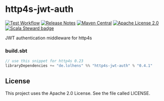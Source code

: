 # http4s-jwt-auth
[![Test Workflow](https://github.com/LolHens/http4s-jwt-auth/workflows/test/badge.svg)](https://github.com/LolHens/http4s-jwt-auth/actions?query=workflow%3Atest)
[![Release Notes](https://img.shields.io/github/release/LolHens/http4s-jwt-auth.svg?maxAge=3600)](https://github.com/LolHens/http4s-jwt-auth/releases/latest)
[![Maven Central](https://img.shields.io/maven-central/v/de.lolhens/http4s-jwt-auth_2.13)](https://search.maven.org/artifact/de.lolhens/http4s-jwt-auth_2.13)
[![Apache License 2.0](https://img.shields.io/github/license/LolHens/http4s-jwt-auth.svg?maxAge=3600)](https://www.apache.org/licenses/LICENSE-2.0)
[![Scala Steward badge](https://img.shields.io/badge/Scala_Steward-helping-blue.svg?style=flat&logo=data:image/png;base64,iVBORw0KGgoAAAANSUhEUgAAAA4AAAAQCAMAAAARSr4IAAAAVFBMVEUAAACHjojlOy5NWlrKzcYRKjGFjIbp293YycuLa3pYY2LSqql4f3pCUFTgSjNodYRmcXUsPD/NTTbjRS+2jomhgnzNc223cGvZS0HaSD0XLjbaSjElhIr+AAAAAXRSTlMAQObYZgAAAHlJREFUCNdNyosOwyAIhWHAQS1Vt7a77/3fcxxdmv0xwmckutAR1nkm4ggbyEcg/wWmlGLDAA3oL50xi6fk5ffZ3E2E3QfZDCcCN2YtbEWZt+Drc6u6rlqv7Uk0LdKqqr5rk2UCRXOk0vmQKGfc94nOJyQjouF9H/wCc9gECEYfONoAAAAASUVORK5CYII=)](https://scala-steward.org)

JWT authentication middleware for http4s

### build.sbt
```sbt
// use this snippet for http4s 0.23
libraryDependencies += "de.lolhens" %% "http4s-jwt-auth" % "0.4.1"
```

## License
This project uses the Apache 2.0 License. See the file called LICENSE.
